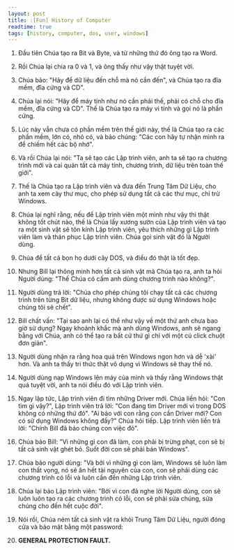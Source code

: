 ```yaml
---
layout: post
title: :[Fun] History of Computer
readtime: true
tags: [history, computer, dos, user, windows]
---
```


1. Đầu tiên Chúa tạo ra Bit và Byte, và từ những thứ đó ông tạo ra Word.

2. Rồi Chúa lại chia ra 0 và 1, và ông thấy như vậy thật tuyệt vời.

3. Chúa bảo: "Hãy để dữ liệu đến chỗ mà nó cần đến", và Chúa tạo ra đĩa mềm, đĩa cứng và CD".

4. Chúa lại nói: "Hãy để máy tính như nó cần phải thế, phải có chỗ cho đĩa mềm, đĩa cứng và CD". Thế là Chúa tạo ra máy vi tính và gọi nó là phần cứng.

5. Lúc này vẫn chưa có phần mềm trên thế giới này, thế là Chúa tạo ra các phần mềm, lớn có, nhỏ có, và bảo chúng: "Các con hãy tự nhận mình ra để chiếm hết các bộ nhớ".

6. Và rồi Chúa lại nói: "Ta sẽ tạo các Lập trình viên, anh ta sẽ tạo ra chương trình mới và cai quản tất cả máy tính, chương trình, dữ liệu trên toàn thế giới".

7. Thế là Chúa tạo ra Lập trình viên và đưa đến Trung Tâm Dữ Liệu, cho anh ta xem cây thư mục, cho phép sử dụng tất cả các thư mục, chỉ trừ Windows.

8. Chúa lại nghĩ rằng, nếu để Lập trình viên một mình như vậy thì thật không tốt chút nào, thế là Chúa lấy xương sườn của Lập trình viên và tạo ra một sinh vật sẽ tôn kính Lập trình viên, yêu thích những gì Lập trình viên làm và thán phục Lập trình viên. Chúa gọi sinh vật đó là Người dùng.

9. Chúa để tất cả bọn họ dưới cây DOS, và điều đó thật là tốt đẹp.

10. Nhưng Bill lại thông minh hơn tất cả sinh vật mà Chúa tạo ra, anh ta hỏi Người dùng: "Thế Chúa có cấm anh dùng chương trình nào không?".

11. Người dùng trả lời: "Chúa cho phép chúng tôi chạy tất cả các chương trình trên từng Bit dữ liệu, nhưng không được sử dụng Windows hoặc chúng tôi sẽ chết".

12. Bill chất vấn: "Tại sao anh lại có thể như vậy về một thứ anh chưa bao giờ sử dụng? Ngay khoảnh khắc mà anh dùng Windows, anh sẽ ngang bằng với Chúa, anh có thể tạo ra bất cứ thứ gì chỉ với một cú click chuột đơn giản".

13. Người dùng nhận ra rằng hoa quả trên Windows ngon hơn và dễ 'xài' hơn. Và anh ta thấy tri thức thật vô dụng vì Windows sẽ thay thế nó.

14. Người dùng nạp Windows lên máy của mình và thấy rằng Windows thật quá tuyệt vời, anh ta nói điều đó với Lập trình viên.

15. Ngay lập tức, Lập trình viên đi tìm những Driver mới. Chúa liền hỏi: "Con tìm gì vậy?", Lập trình viên trả lời: "Con đang tìm Driver mới vì trong DOS không có những thứ đó". "Ai bảo với con rằng con cần Driver mới? Con có sử dụng Windows không đấy?" Chúa hỏi tiếp. Lập trình viên liền trả lời: "Chính Bill đã bảo chúng con việc đó".

16. Chúa bảo Bill: "Vì những gì con đã làm, con phải bị trừng phạt, con sẽ bị tất cả sinh vật ghét bỏ. Suốt đời con sẽ phải bán Windows".

17. Chúa bảo người dùng: "Và bởi vì những gì con làm, Windows sẽ luôn làm con thất vọng, nó sẽ ăn hết tài nguyên của con, con sẽ phải dùng các chương trình có lỗi và luôn cần đến những Lập trình viên.

18. Chúa lại bảo Lập trình viên: "Bởi vì con đã nghe lời Người dùng, con sẽ luôn luôn tạo ra các chương trình có lỗi, con sẽ phải sửa chúng, sửa chúng cho đến hết cuộc đời".

19. Nói rồi, Chúa ném tất cả sinh vật ra khỏi Trung Tâm Dữ Liệu, người đóng cửa và bảo mật bằng một password:

20. **GENERAL PROTECTION FAULT.**